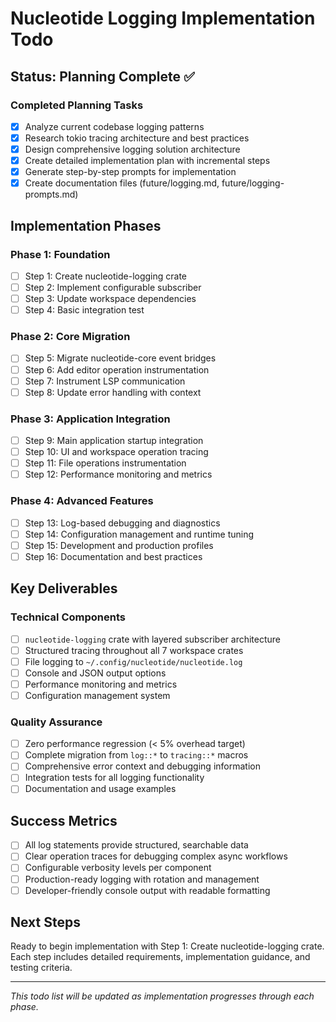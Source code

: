 # Nucleotide Logging Implementation Todo

## Status: Planning Complete ✅

### Completed Planning Tasks
- [x] Analyze current codebase logging patterns
- [x] Research tokio tracing architecture and best practices  
- [x] Design comprehensive logging solution architecture
- [x] Create detailed implementation plan with incremental steps
- [x] Generate step-by-step prompts for implementation
- [x] Create documentation files (future/logging.md, future/logging-prompts.md)

## Implementation Phases

### Phase 1: Foundation
- [ ] Step 1: Create nucleotide-logging crate
- [ ] Step 2: Implement configurable subscriber  
- [ ] Step 3: Update workspace dependencies
- [ ] Step 4: Basic integration test

### Phase 2: Core Migration  
- [ ] Step 5: Migrate nucleotide-core event bridges
- [ ] Step 6: Add editor operation instrumentation
- [ ] Step 7: Instrument LSP communication
- [ ] Step 8: Update error handling with context

### Phase 3: Application Integration
- [ ] Step 9: Main application startup integration
- [ ] Step 10: UI and workspace operation tracing
- [ ] Step 11: File operations instrumentation  
- [ ] Step 12: Performance monitoring and metrics

### Phase 4: Advanced Features
- [ ] Step 13: Log-based debugging and diagnostics
- [ ] Step 14: Configuration management and runtime tuning
- [ ] Step 15: Development and production profiles
- [ ] Step 16: Documentation and best practices

## Key Deliverables

### Technical Components
- [ ] `nucleotide-logging` crate with layered subscriber architecture
- [ ] Structured tracing throughout all 7 workspace crates
- [ ] File logging to `~/.config/nucleotide/nucleotide.log`
- [ ] Console and JSON output options
- [ ] Performance monitoring and metrics
- [ ] Configuration management system

### Quality Assurance
- [ ] Zero performance regression (< 5% overhead target)
- [ ] Complete migration from `log::*` to `tracing::*` macros
- [ ] Comprehensive error context and debugging information
- [ ] Integration tests for all logging functionality
- [ ] Documentation and usage examples

## Success Metrics
- [ ] All log statements provide structured, searchable data
- [ ] Clear operation traces for debugging complex async workflows
- [ ] Configurable verbosity levels per component
- [ ] Production-ready logging with rotation and management
- [ ] Developer-friendly console output with readable formatting

## Next Steps
Ready to begin implementation with Step 1: Create nucleotide-logging crate.
Each step includes detailed requirements, implementation guidance, and testing criteria.

---
*This todo list will be updated as implementation progresses through each phase.*